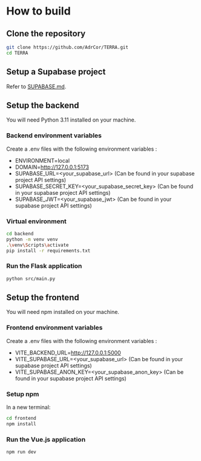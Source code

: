 # How to build

## Clone the repository

```sh
git clone https://github.com/AdrCor/TERRA.git
cd TERRA
```

## Setup a Supabase project

Refer to [SUPABASE.md](./SUPABASE.md).

## Setup the backend

You will need Python 3.11 installed on your machine.

### Backend environment variables

Create a .env files with the following environment variables :

- ENVIRONMENT=local
- DOMAIN=http://127.0.0.1:5173
- SUPABASE_URL=<your_supabase_url> (Can be found in your supabase project API settings)
- SUPABASE_SECRET_KEY=<your_supabase_secret_key> (Can be found in your supabase project API settings)
- SUPABASE_JWT=<your_supabase_jwt> (Can be found in your supabase project API settings)

### Virtual environment

```sh
cd backend
python -m venv venv
.\venv\Scripts\activate
pip install -r requirements.txt
```

### Run the Flask application

```sh
python src/main.py
```

## Setup the frontend

You will need npm installed on your machine.

### Frontend environment variables

Create a .env files with the following environment variables :

- VITE_BACKEND_URL=http://127.0.0.1:5000
- VITE_SUPABASE_URL=<your_supabase_url> (Can be found in your supabase project API settings)
- VITE_SUPABASE_ANON_KEY=<your_supabase_anon_key> (Can be found in your supabase project API settings)

### Setup npm

In a new terminal:

```sh
cd frontend
npm install
```

### Run the Vue.js application

```sh
npm run dev
```
